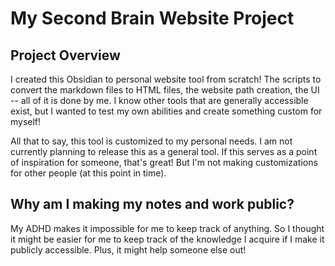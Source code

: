 # My Second Brain Website Project 

## Project Overview

I created this Obsidian to personal website tool from scratch! The scripts to convert the markdown files to HTML files, the website path creation, the UI -- all of it is done by me. I know other tools that are generally accessible exist, but I wanted to test my own abilities and create something custom for myself! 

All that to say, this tool is customized to my personal needs. I am not currently planning to release this as a general tool. If this serves as a point of inspiration for someone, that's great! But I'm not making customizations for other people (at this point in time).

## Why am I making my notes and work public? 

My ADHD makes it impossible for me to keep track of anything. So I thought it might be easier for me to keep track of the knowledge I acquire if I make it publicly accessible. Plus, it might help someone else out! 

